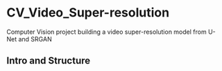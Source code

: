 # CV_Video_Super-resolution
Computer Vision project building a video super-resolution model from U-Net and SRGAN
## Intro and Structure
